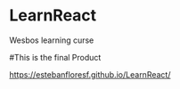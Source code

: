# LearnReact
Wesbos learning curse

#This is the final Product

https://estebanfloresf.github.io/LearnReact/

